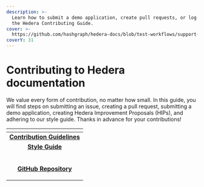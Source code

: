 ```yaml
---
description: >-
  Learn how to submit a demo application, create pull requests, or log issues in
  the Hedera Contributing Guide.
cover: >-
  https://github.com/hashgraph/hedera-docs/blob/test-workflows/support-and-community/contributing-guide/broken-reference
coverY: 31
---
```


# Contributing to Hedera documentation

We value every form of contribution, no matter how small. In this guide, you will find steps on submitting an issue, creating a pull request, submitting a demo application, creating Hedera Improvement Proposals (HIPs), and adhering to our style guide. Thanks in advance for your contributions!

<table data-view="cards"><thead><tr><th align="center"></th></tr></thead><tbody><tr><td align="center"><a href="contribution-guidelines/"><strong>Contribution Guidelines</strong></a></td></tr><tr><td align="center"><a href="style-guide/"><strong>Style Guide</strong></a></td></tr><tr><td align="center"><p><picture><source srcset="https://cdn.pixabay.com/photo/2022/01/30/13/33/github-6980894_960_720.png" media="(prefers-color-scheme: dark)"><img src="../../.gitbook/assets/image (9).png" alt="" data-size="line"></picture></p><p> <a href="https://github.com/hashgraph/hedera-docs"><strong>GitHub Repository</strong></a></p></td></tr></tbody></table>
